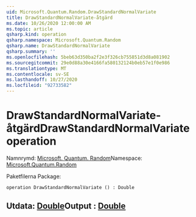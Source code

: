 ```yaml
---
uid: Microsoft.Quantum.Random.DrawStandardNormalVariate
title: DrawStandardNormalVariate-åtgärd
ms.date: 10/26/2020 12:00:00 AM
ms.topic: article
qsharp.kind: operation
qsharp.namespace: Microsoft.Quantum.Random
qsharp.name: DrawStandardNormalVariate
qsharp.summary: ''
ms.openlocfilehash: 5beb63d350ba2f2e3f326cb755851d3d8a081902
ms.sourcegitcommit: 29e0d88a30e4166fa580132124b0eb57e1f0e986
ms.translationtype: MT
ms.contentlocale: sv-SE
ms.lasthandoff: 10/27/2020
ms.locfileid: "92733582"
---
```

# <a name="drawstandardnormalvariate-operation"></a><span data-ttu-id="026ee-102">DrawStandardNormalVariate-åtgärd</span><span class="sxs-lookup"><span data-stu-id="026ee-102">DrawStandardNormalVariate operation</span></span>

<span data-ttu-id="026ee-103">Namnrymd: [Microsoft. Quantum. Random](xref:Microsoft.Quantum.Random)</span><span class="sxs-lookup"><span data-stu-id="026ee-103">Namespace: [Microsoft.Quantum.Random](xref:Microsoft.Quantum.Random)</span></span>

<span data-ttu-id="026ee-104">Paketfilerna [](https://nuget.org/packages/)</span><span class="sxs-lookup"><span data-stu-id="026ee-104">Package: [](https://nuget.org/packages/)</span></span>




```qsharp
operation DrawStandardNormalVariate () : Double
```


## <a name="output--double"></a><span data-ttu-id="026ee-105">Utdata: [Double](xref:microsoft.quantum.lang-ref.double)</span><span class="sxs-lookup"><span data-stu-id="026ee-105">Output : [Double](xref:microsoft.quantum.lang-ref.double)</span></span>

